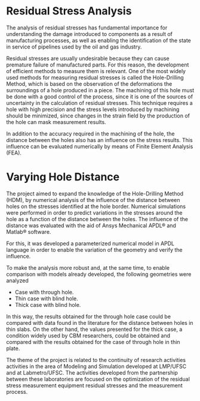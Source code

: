 # Residual Stress Analysis

The analysis of residual stresses has fundamental importance for understanding the damage introduced to components as a result of manufacturing processes, as well as enabling the identification of the state in service of pipelines used by the oil and gas industry.

Residual stresses are usually undesirable because they can cause premature failure of manufactured parts. For this reason, the development of efficient methods to measure them is relevant.
One of the most widely used methods for measuring residual stresses is called the Hole-Drilling Method, which is based on the observation of the deformations the surroundings of a hole produced in a piece. The machining of this hole must be done with a good control of the process, since it is one of the sources of uncertainty in the calculation of residual stresses. This technique requires a hole with high precision and the stress levels introduced by machining should be minimized, since changes in the strain field by the production of the hole can mask measurement results.

In addition to the accuracy required in the machining of the hole, the distance between the holes also has an influence on the stress results. This influence can be evaluated numerically by means of Finite Element Analysis (FEA).




# Varying Hole Distance

The project aimed to expand the knowledge of the Hole-Drilling Method (HDM), by numerical analysis of the influence of the distance between holes on the stresses identified at the hole border. Numerical simulations were performed in order to predict variations in the stresses around the hole as a function of the distance between the holes. The influence of the distance was evaluated with the aid of Ansys Mechanical APDL® and Matlab® software.

For this, it was developed a parameterized numerical model in APDL language in order to enable the variation of the geometry and verify the influence.

To make the analysis more robust and, at the same time, to enable comparison with models already developed, the following geometries were analyzed

- Case with through hole.
- Thin case with blind hole.
- Thick case with blind hole.

In this way, the results obtained for the through hole case could be compared with data found in the literature for the distance between holes in thin slabs. On the other hand, the values presented for the thick case, a condition widely used by CBM researchers, could be obtained and compared with the results obtained for the case of through hole in thin plate. 

The theme of the project is related to the continuity of research activities activities in the area of Modeling and Simulation developed at LMP/UFSC and at Labmetro/UFSC. 
The activities developed from the partnership between these laboratories are focused on the optimization of the residual stress measurement equipment residual stresses and the measurement process.
